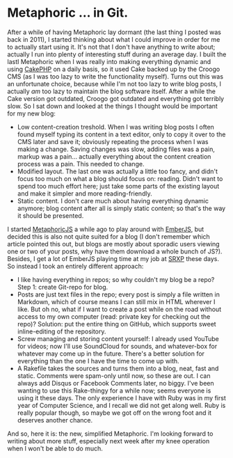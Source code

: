 # Metaphoric ... in Git.

After a while of having Metaphoric lay dormant (the last thing I posted was back in 2011), I started thinking about
what I could improve in order for me to actually start using it. It's not that I don't have anything to write about;
actually I run into plenty of interesting stuff during an average day. I built the lastI Metaphoric when I was really
into making everything dynamic and using [CakePHP](http://www.cakephp.org) on a daily basis, so it used Cake backed up
by the Croogo CMS (as I was too lazy to write the functionality myself). Turns out this was an unfortunate choice,
because while I'm not too lazy to write blog posts, I actually _am_ too lazy to maintain the blog software itself.
After a while the Cake version got outdated, Croogo got outdated and everything got terribly slow.
So I sat down and looked at the things I thought would be important for my new blog:

- Low content-creation treshold. When I was writing blog posts I often found myself typing its content in a text editor,
  only to copy it over to the CMS later and save it; obviously repeating the process when I was making a change. Saving
  changes was slow, adding files was a pain, markup was a pain... actually everything about the content creation process
  was a pain. This needed to change.
- Modified layout. The last one was actually a little too fancy, and didn't focus too much on what a blog should focus
  on: reading. Didn't want to spend too much effort here; just take some parts of the existing layout and make it simpler
  and more reading-friendly.
- Static content. I don't care much about having everything dynamic anymore; blog content after all is simply
  static content; so that's the way it should be presented.

I started [MetaphoricJS](http://github.com/ElteHupkes/MetaphoricJS) a while ago to play around with
[EmberJS](http://www.emberjs.com), but decided this is also not quite suited for a blog (I don't remember which article
pointed this out, but blogs are mostly about sporadic users viewing one or two of your posts, why have them download
a whole bunch of JS?). Besides, I get a lot of EmberJS playing time at
my job at [SRXP](http://www.srxp.com) these days. So instead I took an entirely different approach:

- I like having everything in repos; so why couldn't my blog be a repo? Step 1: create Git-repo for blog.
- Posts are just text files in the repo; every post is simply a file written in Markdown, which of course means
  I can still mix in HTML wherever I like. But oh no, what if I want to create a post while on the road without access
  to my own computer (read: private key for checking out the repo)? Solution: put the entire thing on GitHub,
  which supports sweet inline-editing of the repository.
- Screw managing and storing content yourself: I already used YouTube for videos; now I'll use SoundCloud for sounds,
  and whatever-box for whatever may come up in the future. There's a better solution for everything than the one I
  have the time to come up with.
- A Rakefile takes the sources and turns them into a blog, neat, fast and static. Comments were spam-only until now,
  so these are out. I can always add Disqus or Facebook Comments later, no biggy. I've been wanting to use this
  Rake-thingy for a while now; seems everyone is using it these days. The only experience I have with Ruby was in
  my first year of Computer Science, and I recall we did not get along well. Ruby is really popular though, so maybe
  we got off on the wrong foot and it deserves another chance.

And so, here it is: the new, simplified Metaphoric. I'm looking forward to writing about more stuff, especially
next week after my knee operation when I won't be able to do much.